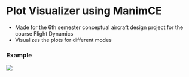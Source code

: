 # Plot Visualizer using ManimCE

- Made for the 6th semester conceptual aircraft design project for the course Flight Dynamics
- Visualizes the plots for different modes

### Example

![](https://i.imgur.com/JpuOq17.gif)
